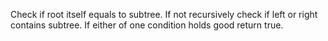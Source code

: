Check if root itself equals to subtree. If not recursively check if left or right contains subtree. If either of one condition holds good return true.